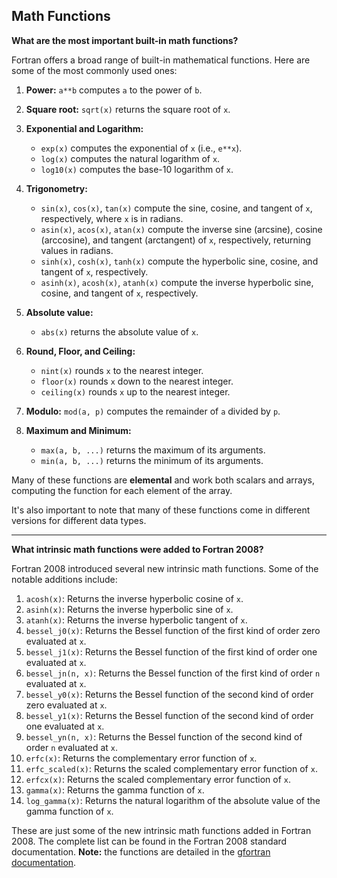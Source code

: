 ## Math Functions

**What are the most important built-in math functions?**

Fortran offers a broad range of built-in mathematical functions. Here are some of the most commonly used ones:

1. **Power:** `a**b` computes `a` to the power of `b`.

2. **Square root:** `sqrt(x)` returns the square root of `x`.

3. **Exponential and Logarithm:**
   - `exp(x)` computes the exponential of `x` (i.e., `e**x`).
   - `log(x)` computes the natural logarithm of `x`.
   - `log10(x)` computes the base-10 logarithm of `x`.

4. **Trigonometry:**
   - `sin(x)`, `cos(x)`, `tan(x)` compute the sine, cosine, and tangent of `x`, respectively, where `x` is in radians.
   - `asin(x)`, `acos(x)`, `atan(x)` compute the inverse sine (arcsine), cosine (arccosine), and tangent (arctangent) of `x`, respectively, returning values in radians.
   - `sinh(x)`, `cosh(x)`, `tanh(x)` compute the hyperbolic sine, cosine, and tangent of `x`, respectively.
   - `asinh(x)`, `acosh(x)`, `atanh(x)` compute the inverse hyperbolic sine, cosine, and tangent of `x`, respectively.

5. **Absolute value:**
   - `abs(x)` returns the absolute value of `x`.

6. **Round, Floor, and Ceiling:**
   - `nint(x)` rounds `x` to the nearest integer.
   - `floor(x)` rounds `x` down to the nearest integer.
   - `ceiling(x)` rounds `x` up to the nearest integer.

7. **Modulo:** `mod(a, p)` computes the remainder of `a` divided by `p`.

8. **Maximum and Minimum:**
   - `max(a, b, ...)` returns the maximum of its arguments.
   - `min(a, b, ...)` returns the minimum of its arguments.

Many of these functions are **elemental** and work both scalars and arrays, computing the function for each element of the array.

It's also important to note that many of these functions come in different versions for different data types.

---
**What intrinsic math functions were added to Fortran 2008?**

Fortran 2008 introduced several new intrinsic math functions. Some of the notable additions include:

1. `acosh(x)`: Returns the inverse hyperbolic cosine of `x`.
2. `asinh(x)`: Returns the inverse hyperbolic sine of `x`.
3. `atanh(x)`: Returns the inverse hyperbolic tangent of `x`.
4. `bessel_j0(x)`: Returns the Bessel function of the first kind of order zero evaluated at `x`.
5. `bessel_j1(x)`: Returns the Bessel function of the first kind of order one evaluated at `x`.
6. `bessel_jn(n, x)`: Returns the Bessel function of the first kind of order `n` evaluated at `x`.
7. `bessel_y0(x)`: Returns the Bessel function of the second kind of order zero evaluated at `x`.
8. `bessel_y1(x)`: Returns the Bessel function of the second kind of order one evaluated at `x`.
9. `bessel_yn(n, x)`: Returns the Bessel function of the second kind of order `n` evaluated at `x`.
10. `erfc(x)`: Returns the complementary error function of `x`.
11. `erfc_scaled(x)`: Returns the scaled complementary error function of `x`.
12. `erfcx(x)`: Returns the scaled complementary error function of `x`.
13. `gamma(x)`: Returns the gamma function of `x`.
14. `log_gamma(x)`: Returns the natural logarithm of the absolute value of the gamma function of `x`.

These are just some of the new intrinsic math functions added in Fortran 2008. The complete list can be found in the Fortran 2008 standard documentation. **Note:** the functions are detailed in the [gfortran documentation](https://gcc.gnu.org/onlinedocs/gfortran/Intrinsic-Procedures.html).
